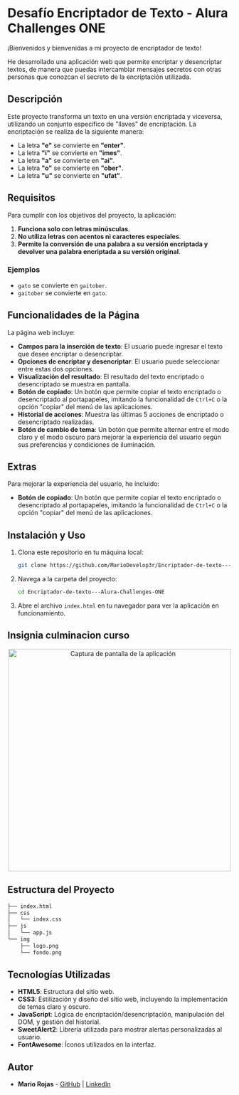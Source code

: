 
# Desafío Encriptador de Texto - Alura Challenges ONE

¡Bienvenidos y bienvenidas a mi proyecto de encriptador de texto!

He desarrollado una aplicación web que permite encriptar y desencriptar textos, de manera que puedas intercambiar mensajes secretos con otras personas que conozcan el secreto de la encriptación utilizada.

## Descripción

Este proyecto transforma un texto en una versión encriptada y viceversa, utilizando un conjunto específico de "llaves" de encriptación. La encriptación se realiza de la siguiente manera:

- La letra **"e"** se convierte en **"enter"**.
- La letra **"i"** se convierte en **"imes"**.
- La letra **"a"** se convierte en **"ai"**.
- La letra **"o"** se convierte en **"ober"**.
- La letra **"u"** se convierte en **"ufat"**.

## Requisitos

Para cumplir con los objetivos del proyecto, la aplicación:

1. **Funciona solo con letras minúsculas**.
2. **No utiliza letras con acentos ni caracteres especiales**.
3. **Permite la conversión de una palabra a su versión encriptada y devolver una palabra encriptada a su versión original**.

### Ejemplos

- `gato` se convierte en `gaitober`.
- `gaitober` se convierte en `gato`.

## Funcionalidades de la Página

La página web incluye:

- **Campos para la inserción de texto**: El usuario puede ingresar el texto que desee encriptar o desencriptar.
- **Opciones de encriptar y desencriptar**: El usuario puede seleccionar entre estas dos opciones.
- **Visualización del resultado**: El resultado del texto encriptado o desencriptado se muestra en pantalla.
- **Botón de copiado**: Un botón que permite copiar el texto encriptado o desencriptado al portapapeles, imitando la funcionalidad de `Ctrl+C` o la opción "copiar" del menú de las aplicaciones.
- **Historial de acciones**: Muestra las últimas 5 acciones de encriptado o desencriptado realizadas.
- **Botón de cambio de tema**: Un botón que permite alternar entre el modo claro y el modo oscuro para mejorar la experiencia del usuario según sus preferencias y condiciones de iluminación.

## Extras

Para mejorar la experiencia del usuario, he incluido:

- **Botón de copiado**: Un botón que permite copiar el texto encriptado o desencriptado al portapapeles, imitando la funcionalidad de `Ctrl+C` o la opción "copiar" del menú de las aplicaciones.

## Instalación y Uso

1. Clona este repositorio en tu máquina local:
   ```bash
   git clone https://github.com/MarioDevelop3r/Encriptador-de-texto---Alura-Challenges-ONE.git
   ```
2. Navega a la carpeta del proyecto:
   ```bash
   cd Encriptador-de-texto---Alura-Challenges-ONE
   ```
3. Abre el archivo `index.html` en tu navegador para ver la aplicación en funcionamiento.

## Insignia culminacion curso

<p align="center">
  <img src="https://github.com/MarioDevelop3r/Encriptador-de-texto---Alura-Challenges-ONE/assets/135486752/0067d47e-adbe-4ecb-94ba-ebfe99aa56fb" alt="Captura de pantalla de la aplicación" width="500"/>
</p>

## Estructura del Proyecto

```bash
├── index.html
├── css
│   └── index.css
├── js
│   └── app.js
└── img
    ├── logo.png
    └── fondo.png
```

## Tecnologías Utilizadas

- **HTML5**: Estructura del sitio web.
- **CSS3**: Estilización y diseño del sitio web, incluyendo la implementación de temas claro y oscuro.
- **JavaScript**: Lógica de encriptación/desencriptación, manipulación del DOM, y gestión del historial.
- **SweetAlert2**: Librería utilizada para mostrar alertas personalizadas al usuario.
- **FontAwesome**: Íconos utilizados en la interfaz.

## Autor

- **Mario Rojas** - [GitHub](https://github.com/MarioDevelop3r) | [LinkedIn](https://www.linkedin.com/in/mario-rojas-dev/)

